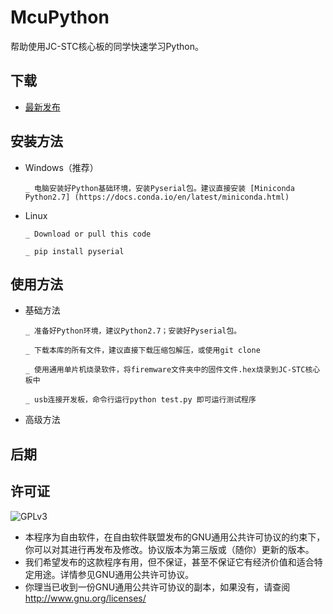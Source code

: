 # McuPython

帮助使用JC-STC核心板的同学快速学习Python。

## 下载

-   [最新发布](https://github.com/rosickey/McuPython/releases)

## 安装方法

-   Windows（推荐）

		_ 电脑安装好Python基础环境，安装Pyserial包。建议直接安装 [Miniconda Python2.7] (https://docs.conda.io/en/latest/miniconda.html)

-   Linux

		_ Download or pull this code

		_ pip install pyserial

## 使用方法

-   基础方法

		_ 准备好Python环境，建议Python2.7；安装好Pyserial包。

		_ 下载本库的所有文件，建议直接下载压缩包解压，或使用git clone

		_ 使用通用单片机烧录软件，将firemware文件夹中的固件文件.hex烧录到JC-STC核心板中

		_ usb连接开发板，命令行运行python test.py 即可运行测试程序


-   高级方法

## 后期



## 许可证

![GPLv3](https://www.gnu.org/graphics/gplv3-with-text-136x68.png)

-   本程序为自由软件，在自由软件联盟发布的GNU通用公共许可协议的约束下，你可以对其进行再发布及修改。协议版本为第三版或（随你）更新的版本。
-   我们希望发布的这款程序有用，但不保证，甚至不保证它有经济价值和适合特定用途。详情参见GNU通用公共许可协议。
-   你理当已收到一份GNU通用公共许可协议的副本，如果没有，请查阅<http://www.gnu.org/licenses/>
